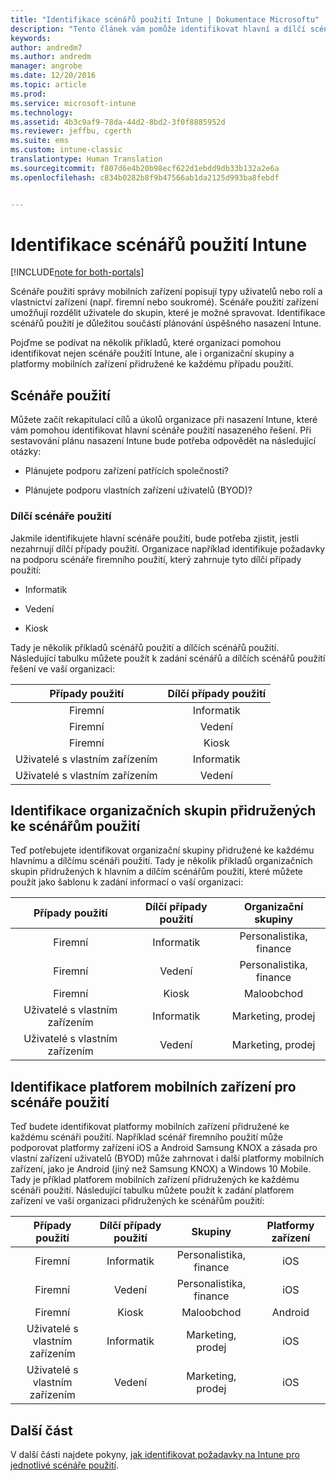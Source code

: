 ```yaml
---
title: "Identifikace scénářů použití Intune | Dokumentace Microsoftu"
description: "Tento článek vám pomůže identifikovat hlavní a dílčí scénáře použití při implementaci cloudového řešení Microsoft Intune."
keywords: 
author: andredm7
ms.author: andredm
manager: angrobe
ms.date: 12/20/2016
ms.topic: article
ms.prod: 
ms.service: microsoft-intune
ms.technology: 
ms.assetid: 4b3c9af9-78da-44d2-8bd2-3f0f8885952d
ms.reviewer: jeffbu, cgerth
ms.suite: ems
ms.custom: intune-classic
translationtype: Human Translation
ms.sourcegitcommit: f807d6e4b20b98ecf622d1ebdd9db33b132a2e6a
ms.openlocfilehash: c834b0282b8f9b47566ab1da2125d993ba8febdf


---
```


# <a name="identify-intune-use-case-scenarios"></a>Identifikace scénářů použití Intune

[!INCLUDE[note for both-portals](../includes/note-for-both-portals.md)]

Scénáře použití správy mobilních zařízení popisují typy uživatelů nebo rolí a vlastnictví zařízení (např. firemní nebo soukromé). Scénáře použití zařízení umožňují rozdělit uživatele do skupin, které je možné spravovat. Identifikace scénářů použití je důležitou součástí plánování úspěšného nasazení Intune.

Pojďme se podívat na několik příkladů, které organizaci pomohou identifikovat nejen scénáře použití Intune, ale i organizační skupiny a platformy mobilních zařízení přidružené ke každému případu použití.

## <a name="use-case-scenarios"></a>Scénáře použití

Můžete začít rekapitulací cílů a úkolů organizace při nasazení Intune, které vám pomohou identifikovat hlavní scénáře použití nasazeného řešení. Při sestavování plánu nasazení Intune bude potřeba odpovědět na následující otázky:

-   Plánujete podporu zařízení patřících společnosti?

-   Plánujete podporu vlastních zařízení uživatelů (BYOD)?

### <a name="sub-use-case-scenarios"></a>Dílčí scénáře použití

Jakmile identifikujete hlavní scénáře použití, bude potřeba zjistit, jestli nezahrnují dílčí případy použití. Organizace například identifikuje požadavky na podporu scénáře firemního použití, který zahrnuje tyto dílčí případy použití:

-   Informatik

-   Vedení

-   Kiosk

Tady je několik příkladů scénářů použití a dílčích scénářů použití. Následující tabulku můžete použít k zadání scénářů a dílčích scénářů použití řešení ve vaší organizaci:

| **Případy použití** | **Dílčí případy použití** |
|:---:|:---:|
| Firemní | Informatik |              
| Firemní | Vedení |           
| Firemní | Kiosk |
| Uživatelé s vlastním zařízením | Informatik |           
| Uživatelé s vlastním zařízením | Vedení |

## <a name="identify-organizational-groups-associated-with-use-case-scenarios"></a>Identifikace organizačních skupin přidružených ke scénářům použití

Teď potřebujete identifikovat organizační skupiny přidružené ke každému hlavnímu a dílčímu scénáři použití. Tady je několik příkladů organizačních skupin přidružených k hlavním a dílčím scénářům použití, které můžete použít jako šablonu k zadání informací o vaší organizaci:

| **Případy použití** | **Dílčí případy použití** | **Organizační skupiny** |
|:---:|:---:|:---:|
| Firemní | Informatik | Personalistika, finance |               
| Firemní | Vedení | Personalistika, finance |            
| Firemní | Kiosk | Maloobchod |
| Uživatelé s vlastním zařízením | Informatik | Marketing, prodej |            
| Uživatelé s vlastním zařízením | Vedení | Marketing, prodej |

## <a name="identify-mobile-device-platforms-for-use-case-scenarios"></a>Identifikace platforem mobilních zařízení pro scénáře použití

Teď budete identifikovat platformy mobilních zařízení přidružené ke každému scénáři použití. Například scénář firemního použití může podporovat platformy zařízení iOS a Android Samsung KNOX a zásada pro vlastní zařízení uživatelů (BYOD) může zahrnovat i další platformy mobilních zařízení, jako je Android (jiný než Samsung KNOX) a Windows 10 Mobile. Tady je příklad platforem mobilních zařízení přidružených ke každému scénáři použití. Následující tabulku můžete použít k zadání platforem zařízení ve vaší organizaci přidružených ke scénářům použití:

| **Případy použití** | **Dílčí případy použití** | **Skupiny** | **Platformy zařízení** |   
|:---:|:---:|:---:|:---:|
| Firemní | Informatik | Personalistika, finance | iOS |                                                           
| Firemní | Vedení | Personalistika, finance | iOS |                                                           
| Firemní | Kiosk | Maloobchod | Android |
| Uživatelé s vlastním zařízením | Informatik | Marketing, prodej | iOS |                                                           
| Uživatelé s vlastním zařízením | Vedení | Marketing, prodej | iOS |

## <a name="next-section"></a>Další část

V další části najdete pokyny, [jak identifikovat požadavky na Intune pro jednotlivé scénáře použití](section-3-determine-use-case-requirements.md).



<!--HONumber=Dec16_HO5-->


